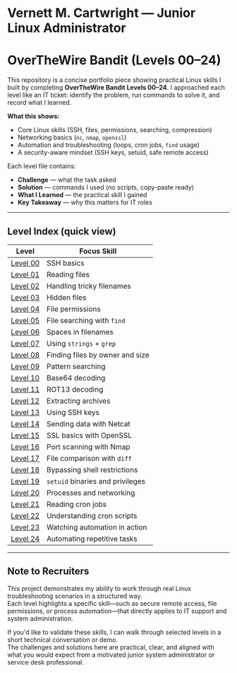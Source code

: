 # Vernett M. Cartwright — Junior Linux Administrator

# OverTheWire Bandit (Levels 00–24)

This repository is a concise portfolio piece showing practical Linux skills I built by completing **OverTheWire Bandit Levels 00–24**.
I approached each level like an IT ticket: identify the problem, run commands to solve it, and record what I learned.

**What this shows:**

- Core Linux skills (SSH, files, permissions, searching, compression)
- Networking basics (`nc`, `nmap`, `openssl`)
- Automation and troubleshooting (loops, cron jobs, `find` usage)
- A security-aware mindset (SSH keys, setuid, safe remote access)

Each level file contains:
- **Challenge** — what the task asked
- **Solution** — commands I used (no scripts, copy-paste ready)
- **What I Learned** — the practical skill I gained
- **Key Takeaway** — why this matters for IT roles

---

## Level Index (quick view)

| Level | Focus Skill |
|-------|-------------|
| [Level 00](levels/level00.md) | SSH basics |
| [Level 01](levels/level01.md) | Reading files |
| [Level 02](levels/level02.md) | Handling tricky filenames |
| [Level 03](levels/level03.md) | Hidden files |
| [Level 04](levels/level04.md) | File permissions |
| [Level 05](levels/level05.md) | File searching with `find` |
| [Level 06](levels/level06.md) | Spaces in filenames |
| [Level 07](levels/level07.md) | Using `strings` + `grep` |
| [Level 08](levels/level08.md) | Finding files by owner and size |
| [Level 09](levels/level09.md) | Pattern searching |
| [Level 10](levels/level10.md) | Base64 decoding |
| [Level 11](levels/level11.md) | ROT13 decoding |
| [Level 12](levels/level12.md) | Extracting archives |
| [Level 13](levels/level13.md) | Using SSH keys |
| [Level 14](levels/level14.md) | Sending data with Netcat |
| [Level 15](levels/level15.md) | SSL basics with OpenSSL |
| [Level 16](levels/level16.md) | Port scanning with Nmap |
| [Level 17](levels/level17.md) | File comparison with `diff` |
| [Level 18](levels/level18.md) | Bypassing shell restrictions |
| [Level 19](levels/level19.md) | `setuid` binaries and privileges |
| [Level 20](levels/level20.md) | Processes and networking |
| [Level 21](levels/level21.md) | Reading cron jobs |
| [Level 22](levels/level22.md) | Understanding cron scripts |
| [Level 23](levels/level23.md) | Watching automation in action |
| [Level 24](levels/level24.md) | Automating repetitive tasks |

---

## Note to Recruiters

This project demonstrates my ability to work through real Linux troubleshooting scenarios in a structured way.  
Each level highlights a specific skill—such as secure remote access, file permissions, or process automation—that directly applies to IT support and system administration.  

If you'd like to validate these skills, I can walk through selected levels in a short technical conversation or demo.  
The challenges and solutions here are practical, clear, and aligned with what you would expect from a motivated junior system administrator or service desk professional.

